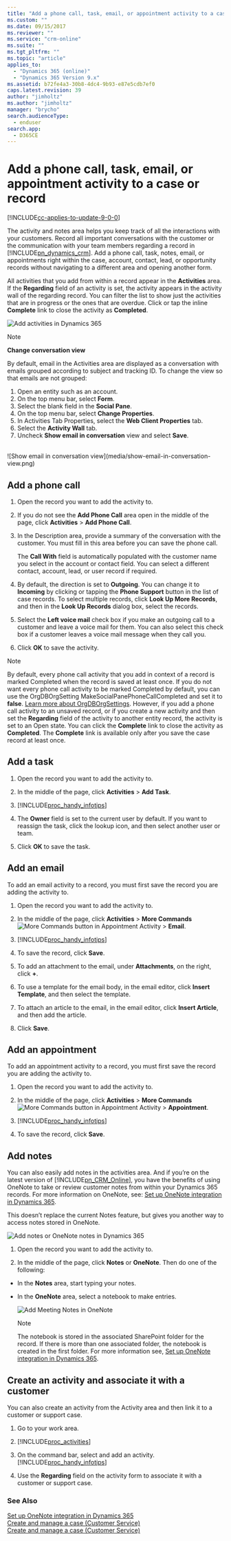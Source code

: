 ```yaml
---
title: "Add a phone call, task, email, or appointment activity to a case or record (Dynamics 365 Customer Engagement) | MicrosoftDocs"
ms.custom: ""
ms.date: 09/15/2017
ms.reviewer: ""
ms.service: "crm-online"
ms.suite: ""
ms.tgt_pltfrm: ""
ms.topic: "article"
applies_to: 
  - "Dynamics 365 (online)"
  - "Dynamics 365 Version 9.x"
ms.assetid: b72fe4a3-30b8-4dc4-9b93-e87e5cdb7ef0
caps.latest.revision: 39
author: "jimholtz"
ms.author: "jimholtz"
manager: "brycho"
search.audienceType: 
  - enduser
search.app: 
  - D365CE
---
```

# Add a phone call, task, email, or appointment activity to a case or record 

[!INCLUDE[cc-applies-to-update-9-0-0](../includes/cc_applies_to_update_9_0_0.md)]

The activity and notes area helps you keep track of all the interactions with your customers. Record all important conversations with the customer or the communication with your team members regarding a record in [!INCLUDE[pn_dynamics_crm](../includes/pn-dynamics-crm.md)]. Add a phone call, task, notes, email, or appointments right within the case, account, contact, lead, or opportunity records without navigating to a different area and opening another form.  
  
 All activities that you add from within a record appear in the **Activities** area. If the **Regarding** field of an activity is set, the activity appears in the activity wall of the regarding record. You can filter the list to show just the activities that are in progress or the ones that are overdue. Click or tap the inline **Complete** link to close the activity as **Completed**.  
  
 ![Add activities in Dynamics 365](../customer-service/media/add-activities-dynamics-crm.png "Add activities in Dynamics 365")  

> [!NOTE]
> **Change conversation view**
> 
> By default, email in the Activities area are displayed as a conversation with emails grouped according to subject and tracking ID. To change the view so that emails are not grouped:
> 1. Open an entity such as an account.
> 2. On the top menu bar, select **Form**.
> 3. Select the blank field in the **Social Pane**.
> 4. On the top menu bar, select **Change Properties**.
> 5. In Activities Tab Properties, select the **Web Client Properties** tab.
> 6. Select the **Activity Wall** tab.
> 7. Uncheck **Show email in conversation** view and select **Save**.
> <br>
> ![Show email in conversation view](media/show-email-in-conversation-view.png)
  
## Add a phone call  
  
1.  Open the record you want to add the activity to.  
  
2.  If you do not see the **Add Phone Call** area open in the middle of the page, click **Activities** > **Add Phone Call**.  
  
3.  In the Description area, provide a summary of the conversation with the customer. You must fill in this area before you can save the phone call.  
  
     The **Call With** field is automatically populated with the customer name you select in the account or contact field. You can select a different contact, account, lead, or user record if required.  
  
4.  By default, the direction is set to **Outgoing**. You can change it to **Incoming** by clicking or tapping the **Phone Support** button in the list of case records. To select multiple records, click **Look Up More Records**, and then in the **Look Up Records** dialog box, select the records.  
  
5.  Select the **Left voice mail** check box if you make an outgoing call to a customer and leave a voice mail for them. You can also select this check box if a customer leaves a voice mail message when they call you.  
  
6.  Click **OK** to save the activity.  
  
> [!NOTE]
>  By default, every phone call activity that you add in context of a record is marked Completed when the record is saved at least once. If you do not want every phone call activity to be marked Completed by default, you can use the OrgDBOrgSetting MakeSocialPanePhoneCallCompleted and set it to **false**.  [Learn more about OrgDBOrgSettings](https://support.microsoft.com/en-us/help/2691237/orgdborgsettings-tool-for-microsoft-dynamics-crm). 
However, if you add a phone call activity to an unsaved record, or if you create a new activity and then set the **Regarding** field of the activity to another entity record, the activity is set to an Open state. You can click the **Complete** link to close the activity as **Completed**. The **Complete** link is available only after you save the case record at least once. 

  
## Add a task  
  
1. Open the record you want to add the activity to.  
  
2. In the middle of the page, click **Activities** > **Add Task**.  
  
3. [!INCLUDE[proc_handy_infotips](../includes/proc-handy-infotips.md)]  
  
4. The **Owner** field is set to the current user by default. If you want to reassign the task, click the lookup icon, and then select another user or team.  
  
5. Click **OK** to save the task.  
  
## Add an email  
 To add an email activity to a record, you must first save the record you are adding the activity to.  
  
1. Open the record you want to add the activity to.  
  
2. In the middle of the page, click **Activities** > **More Commands**![More Commands button in Appointment Activity](../customer-service/media/morecommands.gif "More Commands button in Appointment Activity") > **Email**.  
  
3. [!INCLUDE[proc_handy_infotips](../includes/proc-handy-infotips.md)]  
  
4. To save the record, click **Save**.  
  
5. To add an attachment to the email, under **Attachments**, on the right, click **+**.  
  
6. To use a template for the email body, in the email editor, click **Insert Template**, and then select the template.  
  
7. To attach an article to the email, in the email editor, click **Insert Article**, and then add the article.  
  
8. Click **Save**.  
  
## Add an appointment  
 To add an appointment activity to a record, you must first save the record you are adding the activity to.  
  
1. Open the record you want to add the activity to.  
  
2. In the middle of the page, click **Activities** > **More Commands**![More Commands button in Appointment Activity](../customer-service/media/morecommands.gif "More Commands button in Appointment Activity") > **Appointment**.  
  
3. [!INCLUDE[proc_handy_infotips](../includes/proc-handy-infotips.md)]  
  
4. To save the record, click **Save**.  
  
## Add notes  
 You can also easily add notes in the activities area. And if you’re on the latest version of [!INCLUDE[pn_CRM_Online](../includes/pn-crm-online.md)], you have the benefits of using OneNote to take or review customer notes from within your Dynamics 365 records. For more information on OneNote, see: [Set up OneNote integration in Dynamics 365](../admin/set-up-onenote-integration-in-dynamics-365.md).  
  
 This doesn’t replace the current Notes feature, but gives you another way to access notes stored in OneNote.  
  
 ![Add notes or OneNote notes in Dynamics 365](../customer-service/media/addnotesoronenotenotes.png "Add notes or OneNote notes in Dynamics 365")  
  
1.  Open the record you want to add the activity to.  
  
2.  In the middle of the page, click **Notes** or **OneNote**. Then do one of the following:  
  
- In the **Notes** area, start typing your notes.  
  
- In the **OneNote** area, select a notebook to make entries.  
  
  ![Add Meeting Notes in OneNote](../customer-service/media/addonenotenotes.png "Add Meeting Notes in OneNote")  
  
  > [!NOTE]
  >  The notebook is stored in the associated SharePoint folder for the record. If there is more than one associated folder, the notebook is created in the first folder. For more information see, [Set up OneNote integration in Dynamics 365](../admin/set-up-onenote-integration-in-dynamics-365.md).  
  
## Create an activity and associate it with a customer  
 You can also create an activity from the Activity area and then link it to a customer or support case.  
  
1. Go to your work area.  
  
2. [!INCLUDE[proc_activities](../includes/proc-activities.md)]  
  
3. On the command bar, select and add an activity. [!INCLUDE[proc_handy_infotips](../includes/proc-handy-infotips.md)]  
  
4. Use the **Regarding** field on the activity form to associate it with a customer or support case.  
  
### See Also  
 [Set up OneNote integration in Dynamics 365](../admin/set-up-onenote-integration-in-dynamics-365.md)   
 [Create and manage a case (Customer Service)](../customer-service/user-guide-customer-service.md)</br>
 [Create and manage a case (Customer Service)](../customer-service/user-guide-customer-service-hub.md)
 
